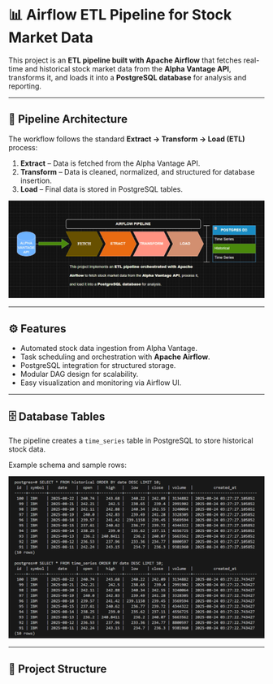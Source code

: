 # 📊 Airflow ETL Pipeline for Stock Market Data  

This project is an **ETL pipeline built with Apache Airflow** that fetches real-time and historical stock market data from the **Alpha Vantage API**, transforms it, and loads it into a **PostgreSQL database** for analysis and reporting.  

---

## 🚀 Pipeline Architecture  

The workflow follows the standard **Extract → Transform → Load (ETL)** process:  

1. **Extract** – Data is fetched from the Alpha Vantage API.  
2. **Transform** – Data is cleaned, normalized, and structured for database insertion.  
3. **Load** – Final data is stored in PostgreSQL tables.  

![ETL Pipeline](docs/etl_pipeline.png)  

---

## ⚙️ Features  
- Automated stock data ingestion from Alpha Vantage.  
- Task scheduling and orchestration with **Apache Airflow**.  
- PostgreSQL integration for structured storage.  
- Modular DAG design for scalability.  
- Easy visualization and monitoring via Airflow UI.  

---

## 🗄️ Database Tables  

The pipeline creates a `time_series` table in PostgreSQL to store historical stock data.  

Example schema and sample rows:  

![Database Tables](docs/pipeline_tables.png)  

---

## 📂 Project Structure  


